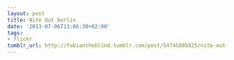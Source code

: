 ```yaml
---
layout: post
title: Nite Out berlin
date: '2013-07-06T13:06:30+02:00'
tags:
- flickr
tumblr_url: http://fabiantheblind.tumblr.com/post/54745805825/nite-out-berlin
---
```

